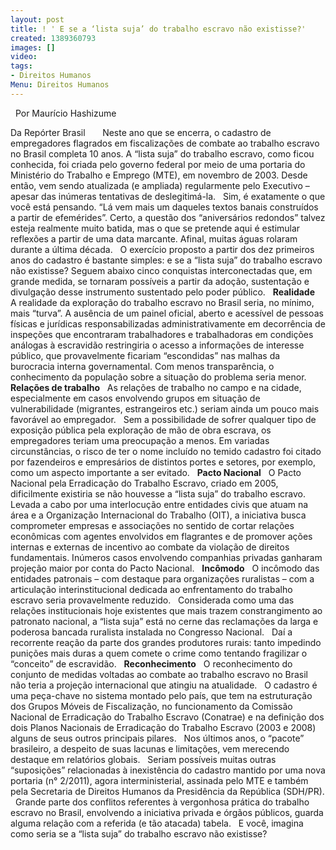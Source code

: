 ```yaml
---
layout: post
title: ! ' E se a ‘lista suja’ do trabalho escravo não existisse?'
created: 1389360793
images: []
video: 
tags:
- Direitos Humanos
Menu: Direitos Humanos
---
```



 
Por Maurício Hashizume 

Da Repórter Brasil 
 
  
Neste ano que se encerra, o cadastro de empregadores flagrados em fiscalizações de combate ao trabalho escravo no Brasil completa 10 anos. A “lista suja” do trabalho escravo, como ficou conhecida, foi criada pelo governo federal por meio de uma portaria do Ministério do Trabalho e Emprego (MTE), em novembro de 2003. Desde então, vem sendo atualizada (e ampliada) regularmente pelo Executivo – apesar das inúmeras tentativas de deslegitimá-la.
 
Sim, é exatamente o que você está pensando. “Lá vem mais um daqueles textos banais construídos a partir de efemérides”. Certo, a questão dos “aniversários redondos” talvez esteja realmente muito batida, mas o que se pretende aqui é estimular reflexões a partir de uma data marcante. Afinal, muitas águas rolaram durante a última década.
 
O exercício proposto a partir dos dez primeiros anos do cadastro é bastante simples: e se a “lista suja” do trabalho escravo não existisse? Seguem abaixo cinco conquistas interconectadas que, em grande medida, se tornaram possíveis a partir da adoção, sustentação e divulgação desse instrumento sustentado pelo poder público.
 
**Realidade**
 
A realidade da exploração do trabalho escravo no Brasil seria, no mínimo, mais “turva”. A ausência de um painel oficial, aberto e acessível de pessoas físicas e jurídicas responsabilizadas administrativamente em decorrência de inspeções que encontraram trabalhadores e trabalhadoras em condições análogas à escravidão restringiria o acesso a informações de interesse público, que provavelmente ficariam “escondidas” nas malhas da burocracia interna governamental. Com menos transparência, o conhecimento da população sobre a situação do problema seria menor.
 
**Relações de trabalho**
 
As relações de trabalho no campo e na cidade, especialmente em casos envolvendo grupos em situação de vulnerabilidade (migrantes, estrangeiros etc.) seriam ainda um pouco mais favorável ao empregador.
 
Sem a possibilidade de sofrer qualquer tipo de exposição pública pela exploração de mão de obra escrava, os empregadores teriam uma preocupação a menos. Em variadas circunstâncias, o risco de ter o nome incluído no temido cadastro foi citado por fazendeiros e empresários de distintos portes e setores, por exemplo, como um aspecto importante a ser evitado.
 
**Pacto Nacional**
 
O Pacto Nacional pela Erradicação do Trabalho Escravo, criado em 2005, dificilmente existiria se não houvesse a “lista suja” do trabalho escravo. Levada a cabo por uma interlocução entre entidades civis que atuam na área e a Organização Internacional do Trabalho (OIT), a iniciativa busca comprometer empresas e associações no sentido de cortar relações econômicas com agentes envolvidos em flagrantes e de promover ações internas e externas de incentivo ao combate da violação de direitos fundamentais. Inúmeros casos envolvendo companhias privadas ganharam projeção maior por conta do Pacto Nacional.
 
**Incômodo**
 
O incômodo das entidades patronais – com destaque para organizações ruralistas – com a articulação interinstitucional dedicada ao enfrentamento do trabalho escravo seria provavelmente reduzido.
 
Considerada como uma das relações institucionais hoje existentes que mais trazem constrangimento ao patronato nacional, a “lista suja” está no cerne das reclamações da larga e poderosa bancada ruralista instalada no Congresso Nacional.
 
Daí a recorrente reação da parte dos grandes produtores rurais: tanto impedindo punições mais duras a quem comete o crime como tentando fragilizar o “conceito” de escravidão.
 
**Reconhecimento**
 
O reconhecimento do conjunto de medidas voltadas ao combate ao trabalho escravo no Brasil não teria a projeção internacional que atingiu na atualidade.
 
O cadastro é uma peça-chave no sistema montado pelo país, que tem na estruturação dos Grupos Móveis de Fiscalização, no funcionamento da Comissão Nacional de Erradicação do Trabalho Escravo (Conatrae) e na definição dos dois Planos Nacionais de Erradicação do Trabalho Escravo (2003 e 2008) alguns de seus outros principais pilares.
 
Nos últimos anos, o “pacote” brasileiro, a despeito de suas lacunas e limitações, vem merecendo destaque em relatórios globais.
 
Seriam possíveis muitas outras “suposições” relacionadas à inexistência do cadastro mantido por uma nova portaria (n° 2/2011), agora interministerial, assinada pelo MTE e também pela Secretaria de Direitos Humanos da Presidência da República (SDH/PR).
 
Grande parte dos conflitos referentes à vergonhosa prática do trabalho escravo no Brasil, envolvendo a iniciativa privada e órgãos públicos, guarda alguma relação com a referida (e tão atacada) tabela.
 
E você, imagina como seria se a “lista suja” do trabalho escravo não existisse?
 
